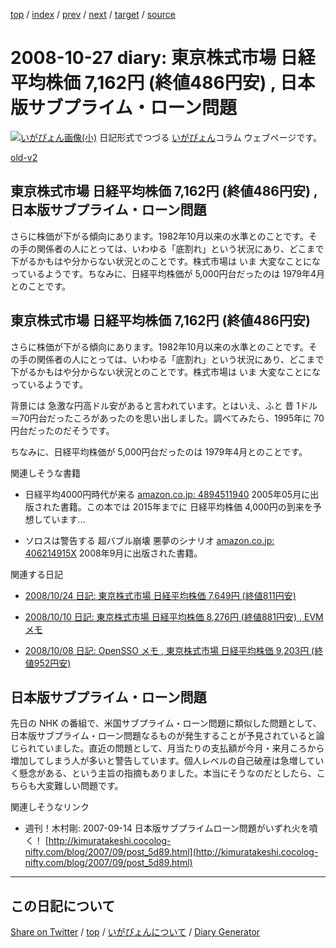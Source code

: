 [top](https://igapyon.github.io/diary/) 
 / [index](https://igapyon.github.io/diary/2008/index.html) 
 / [prev](https://igapyon.github.io/diary/2008/ig081026.html) 
 / [next](https://igapyon.github.io/diary/2008/ig081029.html) 
 / [target](https://igapyon.github.io/diary/2008/ig081027.html) 
 / [source](https://github.com/igapyon/diary/blob/gh-pages/2008/ig081027.html.src.md) 

2008-10-27 diary: 東京株式市場 日経平均株価 7,162円 (終値486円安) , 日本版サブプライム・ローン問題
=====================================================================================================
[![いがぴょん画像(小)](https://igapyon.github.io/diary/images/iga200306s.jpg "いがぴょん")](https://igapyon.github.io/diary/memo/memoigapyon.html) 日記形式でつづる [いがぴょん](https://igapyon.github.io/diary/memo/memoigapyon.html)コラム ウェブページです。

[old-v2](ig081027-orig.html)

## 東京株式市場 日経平均株価 7,162円 (終値486円安) , 日本版サブプライム・ローン問題

さらに株価が下がる傾向にあります。1982年10月以来の水準とのことです。その手の関係者の人にとっては、いわゆる「底割れ」という状況にあり、どこまで下がるかもはや分からない状況とのことです。株式市場は いま 大変なことになっているようです。ちなみに、日経平均株価が 5,000円台だったのは 1979年4月とのことです。


## 東京株式市場 日経平均株価 7,162円 (終値486円安)

さらに株価が下がる傾向にあります。1982年10月以来の水準とのことです。その手の関係者の人にとっては、いわゆる「底割れ」という状況にあり、どこまで下がるかもはや分からない状況とのことです。株式市場は いま 大変なことになっているようです。

背景には 急激な円高ドル安があると言われています。とはいえ、ふと 昔 1ドル＝70円台だったころがあったのを思い出しました。調べてみたら、1995年に
70円台だったのだそうです。

ちなみに、日経平均株価が 5,000円台だったのは 1979年4月とのことです。

関連しそうな書籍

* 日経平均4000円時代が来る
  [amazon.co.jp: 4894511940](http://www.amazon.co.jp/exec/obidos/ASIN/4894511940/igapyondiary-22)
  2005年05月に出版された書籍。この本では 2015年までに 日経平均株価 4,000円の到来を予想しています…
  
* ソロスは警告する 超バブル崩壊 悪夢のシナリオ
  [amazon.co.jp: 406214915X](http://www.amazon.co.jp/exec/obidos/ASIN/406214915X/igapyondiary-22)
  2008年9月に出版された書籍。

関連する日記

* [2008/10/24 日記: 東京株式市場 日経平均株価 7,649円 (終値811円安)](ig081024.html)
  
* [2008/10/10 日記: 東京株式市場 日経平均株価 8,276円 (終値881円安) , EVMメモ](ig081010.html)
  
* [2008/10/08 日記: OpenSSO メモ , 東京株式市場 日経平均株価 9,203円 (終値952円安)](ig081008.html)

## 日本版サブプライム・ローン問題

先日の NHK の番組で、米国サブプライム・ローン問題に類似した問題として、日本版サブプライム・ローン問題なるものが発生することが予見されていると論じられていました。直近の問題として、月当たりの支払額が今月・来月ころから増加してしまう人が多いと警告しています。個人レベルの自己破産は急増していく懸念がある、という主旨の指摘もありました。本当にそうなのだとしたら、こちらも大変難しい問題です。

関連しそうなリンク

* 週刊！木村剛: 2007-09-14 日本版サブプライムローン問題がいずれ火を噴く！
  [http://kimuratakeshi.cocolog-nifty.com/blog/2007/09/post_5d89.html](http://kimuratakeshi.cocolog-nifty.com/blog/2007/09/post_5d89.html)

----------------------------------------------------------------------------------------------------

## この日記について

[Share on Twitter](https://twitter.com/intent/tweet?hashtags=igapyon%2Cdiary%2C%E3%81%84%E3%81%8C%E3%81%B4%E3%82%87%E3%82%93&text=%E6%9D%B1%E4%BA%AC%E6%A0%AA%E5%BC%8F%E5%B8%82%E5%A0%B4+%E6%97%A5%E7%B5%8C%E5%B9%B3%E5%9D%87%E6%A0%AA%E4%BE%A1+7%2C162%E5%86%86+%28%E7%B5%82%E5%80%A4486%E5%86%86%E5%AE%89%29+%2C+%E6%97%A5%E6%9C%AC%E7%89%88%E3%82%B5%E3%83%96%E3%83%97%E3%83%A9%E3%82%A4%E3%83%A0%E3%83%BB%E3%83%AD%E3%83%BC%E3%83%B3%E5%95%8F%E9%A1%8C&url=https%3A%2F%2Figapyon.github.io%2Fdiary%2F2008%2Fig081027.html) / [top](https://igapyon.github.io/diary/) / [いがぴょんについて](https://igapyon.github.io/diary/memo/memoigapyon.html) / [Diary Generator](https://github.com/igapyon/igapyonv3)
